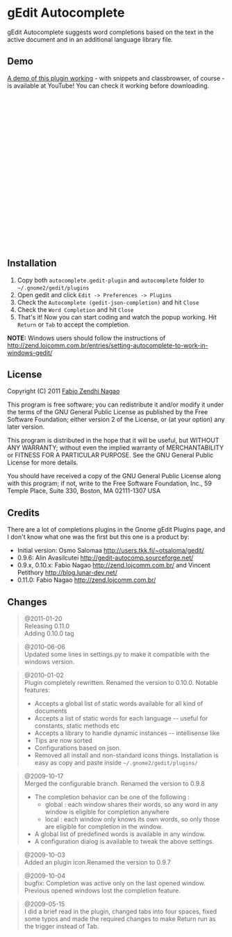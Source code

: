 gEdit Autocomplete
==================

gEdit Autocomplete suggests word completions based on the text in the active
document and in an additional language library file.

Demo
----

[A demo of this plugin working](http://www.youtube.com/watch?v=BMbkbhNsVkk) -
with snippets and classbrowser, of course - is available at YouTube! You can
check it working before downloading.

<object width="425" height="344"><param name="movie" value="http://www.youtube.com/v/BMbkbhNsVkk&amp;hl=en_US&amp;fs=1&amp;"></param><param name="allowFullScreen" value="true"></param><param name="allowscriptaccess" value="always"></param><embed src="http://www.youtube.com/v/BMbkbhNsVkk&amp;hl=en_US&amp;fs=1&amp;" type="application/x-shockwave-flash" allowscriptaccess="always" allowfullscreen="true" width="425" height="344"></embed></object>

Installation
------------
1. Copy both `autocomplete.gedit-plugin` and `autocomplete` folder to `~/.gnome2/gedit/plugins`
2. Open gedit and click `Edit -> Preferences -> Plugins`
3. Check the `Autocomplete (gedit-json-completion)` and hit `Close`
4. Check the `Word Completion` and hit `Close`
5. That's it! Now you can start coding and watch the popup working. Hit `Return` or `Tab` to accept the completion.

**NOTE:** Windows users should follow the instructions of <http://zend.lojcomm.com.br/entries/setting-autocomplete-to-work-in-windows-gedit/>

License
-------

Copyright (C) 2011 [Fabio Zendhi Nagao](http://zend.lojcomm.com.br/)

This program is free software; you can redistribute it and/or modify it under
the terms of the GNU General Public License as published by the Free Software
Foundation; either version 2 of the License, or (at your option) any later
version.

This program is distributed in the hope that it will be useful, but WITHOUT
ANY WARRANTY; without even the implied warranty of MERCHANTABILITY or FITNESS
FOR A PARTICULAR PURPOSE. See the GNU General Public License for more details.

You should have received a copy of the GNU General Public License along with
this program; if not, write to the Free Software Foundation, Inc., 59 Temple
Place, Suite 330, Boston, MA 02111-1307 USA

Credits
-------

There are a lot of completions plugins in the Gnome gEdit Plugins page, and I 
don't know what one was the first but this one is a product by:

- Initial version: Osmo Salomaa <http://users.tkk.fi/~otsaloma/gedit/>
- 0.9.6: Alin Avasilcutei <http://gedit-autocomp.sourceforge.net/>
- 0.9.x, 0.10.x: Fabio Nagao <http://zend.lojcomm.com.br/> and Vincent Petithory <http://blog.lunar-dev.net/>
- 0.11.0: Fabio Nagao <http://zend.lojcomm.com.br/>


Changes
-------
> @2011-01-20  
> Releasing 0.11.0  
> Adding 0.10.0 tag

> @2010-06-06  
> Updated some lines in settings.py to make it compatible with the windows version.

> @2010-01-02  
> Plugin completely rewritten. Renamed the version to 0.10.0. Notable features:
> 
>   * Accepts a global list of static words available for all kind of documents
>   * Accepts a list of static words for each language -- useful for constants, static methods etc
>   * Accepts a library to handle dynamic instances -- intellisense like
>   * Tips are now sorted
>   * Configurations based on json.
>   * Removed all install and non-standard icons things. Installation is easy as copy and paste inside `~/.gnome2/gedit/plugins/`

> @2009-10-17  
> Merged the configurable branch. Renamed the version to 0.9.8
> 
>   * The completion behavior can be one of the following :
>      * global : each window shares their words, so any word in any window is eligible for completion anywhere
>      * local : each window only knows its own words, so only those are eligible for completion in the window.
>   * A global list of predefined words is available in any window.
>   * A configuration dialog is available to tweak the above settings.

> @2009-10-03  
> Added an plugin icon.Renamed the version to 0.9.7

> @2009-10-04  
> bugfix: Completion was active only on the last opened window. Previous 
> opened windows lost the completion feature.

> @2009-05-15  
> I did a brief read in the plugin, changed tabs into four spaces, fixed some
> typos and made the required changes to make Return run as the trigger
> instead of Tab.
